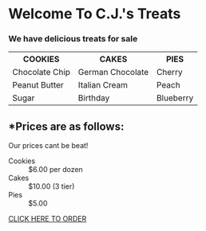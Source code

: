 <!DOCTYPE html>
<html>
<body>
  <h1>Welcome To C.J.'s Treats</h1>
  <h3>We have delicious treats for sale</h3>
  <table>
    <tr>
      <th>COOKIES</th>
      <th>CAKES</th>
      <th>PIES</th>
    </tr>
    <tr>
      <td>Chocolate Chip</td>
      <td>German Chocolate</td>
      <td>Cherry</td>
    </tr>
    <tr>
      <td>Peanut Butter</td>
      <td>Italian Cream</td>
      <td>Peach</td>
    </tr>
    <tr>
      <td>Sugar</td>
      <td>Birthday</td>
      <td>Blueberry</td>
    </tr>
  </table>
  <h2>*Prices are as follows:</h2>
  <p>Our prices cant be beat!</p>
  <dl>
    <dt>Cookies</dt>
    <dd>$6.00 per dozen</dd>
    <dt>Cakes</dt>
    <dd>$10.00 (3 tier)</dd>
    <dt>Pies</dt>
    <dd>$5.00</dd>
  </dl>
  <a href="https://www.google.com/">CLICK HERE TO ORDER</a>
</body>
</html>
